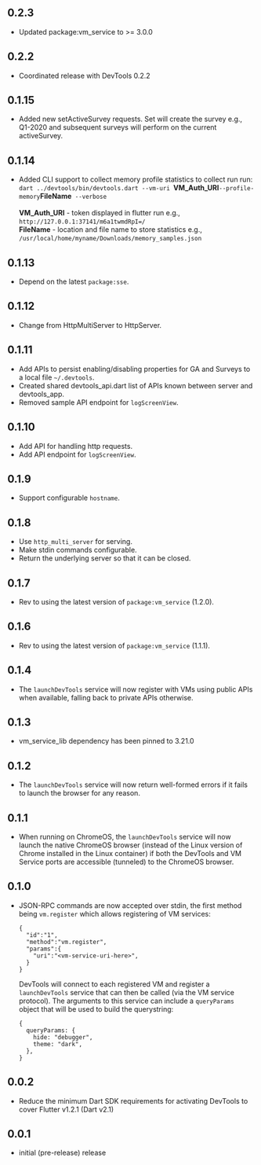 ## 0.2.3
- Updated package:vm_service to >= 3.0.0

## 0.2.2
- Coordinated release with DevTools 0.2.2

## 0.1.15
- Added new setActiveSurvey requests.  Set will create the survey e.g., Q1-2020 and subsequent surveys will perform on the current activeSurvey.

## 0.1.14
- Added CLI support to collect memory profile statistics to collect run run:</br>
`dart ../devtools/bin/devtools.dart --vm-uri `**VM_Auth_URI**` --profile-memory `**FileName**` --verbose`</br></br>
**VM_Auth_URI** \- token displayed in flutter run e.g., `http://127.0.0.1:37141/m6a1twmdRpI=/`</br>**FileName** \- location and file name to store statistics e.g., `/usr/local/home/myname/Downloads/memory_samples.json`

## 0.1.13
- Depend on the latest `package:sse`.

## 0.1.12
- Change from HttpMultiServer to HttpServer.

## 0.1.11
- Add APIs to persist enabling/disabling properties for GA and Surveys to a local file `~/.devtools`.
- Created shared devtools_api.dart list of APIs known between server and devtools_app.
- Removed sample API endpoint for `logScreenView`.

## 0.1.10
- Add API for handling http requests.
- Add API endpoint for `logScreenView`.

## 0.1.9

- Support configurable `hostname`.

## 0.1.8

- Use `http_multi_server` for serving.
- Make stdin commands configurable.
- Return the underlying server so that it can be closed.

## 0.1.7

- Rev to using the latest version of `package:vm_service` (1.2.0).

## 0.1.6

- Rev to using the latest version of `package:vm_service` (1.1.1).

## 0.1.4
- The `launchDevTools` service will now register with VMs using public APIs when available, falling back to private APIs otherwise.

## 0.1.3
- vm_service_lib dependency has been pinned to 3.21.0

## 0.1.2
- The `launchDevTools` service will now return well-formed errors if it fails to
  launch the browser for any reason.

## 0.1.1
- When running on ChromeOS, the `launchDevTools` service will now launch the native
  ChromeOS browser (instead of the Linux version of Chrome installed in the Linux
  container) if both the DevTools and VM Service ports are accessible (tunneled)
  to the ChromeOS browser.

## 0.1.0
- JSON-RPC commands are now accepted over stdin, the first method being `vm.register` which allows registering of VM services:
  ```
  {
    "id":"1",
    "method":"vm.register",
    "params":{
      "uri":"<vm-service-uri-here>",
    }
  }
  ```
  DevTools will connect to each registered VM and register a `launchDevTools` service that can then be called (via the VM service protocol). The arguments to this service can include a `queryParams` object that will be used to build the querystring:
  ```
  {
    queryParams: {
      hide: "debugger",
      theme: "dark",
    },
  }
  ```

## 0.0.2
* Reduce the minimum Dart SDK requirements for activating DevTools to cover Flutter v1.2.1 (Dart v2.1)

## 0.0.1
- initial (pre-release) release

